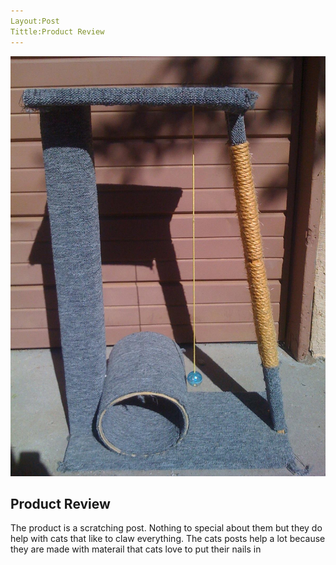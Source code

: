 ```yaml
---
Layout:Post 
Tittle:Product Review 
---
```


![Cat Scratching post](/images/scratchingpost.jpg)

## Product Review 

 The product is a scratching post. Nothing to special about them but they do help with cats that like to claw everything. The cats posts help a lot because they are made with materail that cats love to put their nails in 

